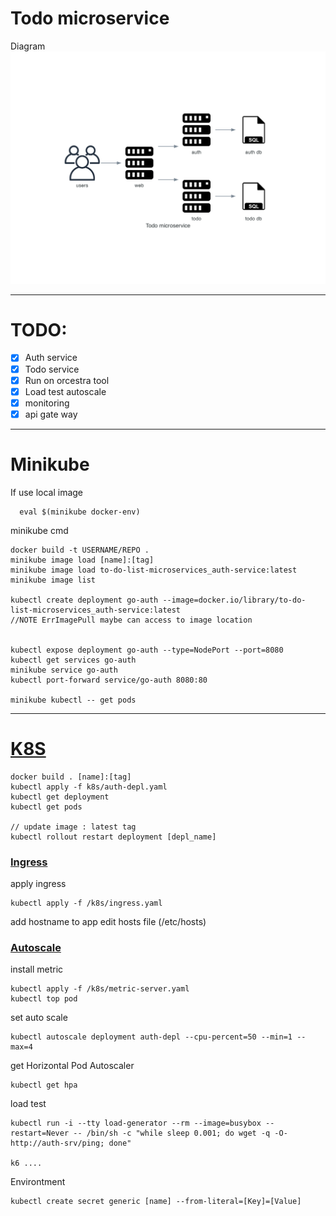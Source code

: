 # Todo microservice

Diagram
![todo_microservice](todo_microservice.png)

---
# TODO: 
- [x] Auth service
- [x] Todo service
- [x] Run on <a id="orcestra">orcestra tool</a>
- [x] Load test <a id="autoscale">autoscale</a>
- [x] monitoring
- [x] api gate way
---
# Minikube

If use local image
```
  eval $(minikube docker-env)
```

minikube cmd 
```
docker build -t USERNAME/REPO .
minikube image load [name]:[tag]
minikube image load to-do-list-microservices_auth-service:latest
minikube image list

kubectl create deployment go-auth --image=docker.io/library/to-do-list-microservices_auth-service:latest
//NOTE ErrImagePull maybe can access to image location 


kubectl expose deployment go-auth --type=NodePort --port=8080
kubectl get services go-auth
minikube service go-auth
kubectl port-forward service/go-auth 8080:80

minikube kubectl -- get pods
```
---
# [K8S](#orcestra) 

```
docker build . [name]:[tag]
kubectl apply -f k8s/auth-depl.yaml
kubectl get deployment
kubectl get pods

// update image : latest tag
kubectl rollout restart deployment [depl_name]

```
### [Ingress](#ingress)
apply ingress
```
kubectl apply -f /k8s/ingress.yaml
```

add hostname to app
edit hosts file (/etc/hosts)


### [Autoscale](#autoscale) 
install metric
```
kubectl apply -f /k8s/metric-server.yaml
kubectl top pod
```

set auto scale
```
kubectl autoscale deployment auth-depl --cpu-percent=50 --min=1 --max=4
```

get Horizontal Pod Autoscaler
```
kubectl get hpa
```

load test 
```
kubectl run -i --tty load-generator --rm --image=busybox --restart=Never -- /bin/sh -c "while sleep 0.001; do wget -q -O- http://auth-srv/ping; done"

k6 ....
```


Environtment
```
kubectl create secret generic [name] --from-literal=[Key]=[Value]
```